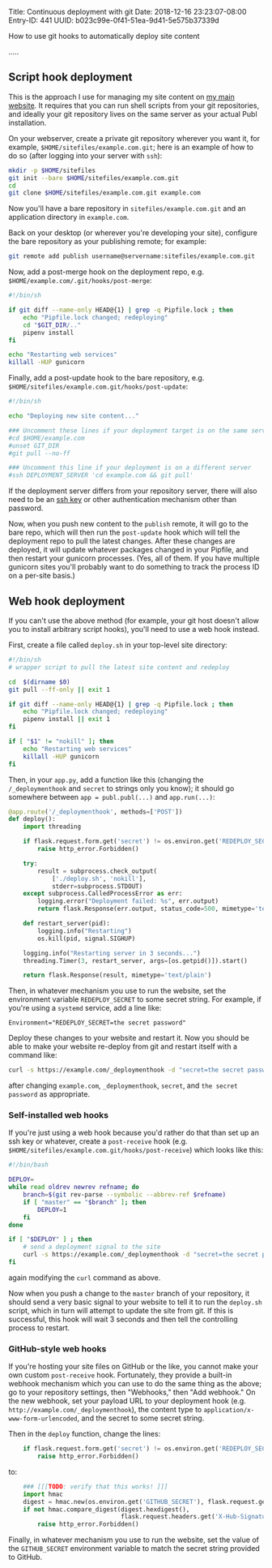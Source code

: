 Title: Continuous deployment with git
Date: 2018-12-16 23:23:07-08:00
Entry-ID: 441
UUID: b023c99e-0f41-51ea-9d41-5e575b37339d

How to use git hooks to automatically deploy site content

.....

## Script hook deployment

This is the approach I use for managing my site content on [my main website](http://beesbuzz.biz). It requires that you can run shell scripts from your git repositories, and ideally your git repository lives on the same server as your actual Publ installation.

On your webserver, create a private git repository wherever you want it, for example, `$HOME/sitefiles/example.com.git`; here is an example of how to do so (after logging into your server with `ssh`):

```bash
mkdir -p $HOME/sitefiles
git init --bare $HOME/sitefiles/example.com.git
cd
git clone $HOME/sitefiles/example.com.git example.com
```

Now you'll have a bare repository in `sitefiles/example.com.git` and an application directory in `example.com`.

Back on your desktop (or wherever you're developing your site), configure the bare repository as your publishing remote; for example:

```bash
git remote add publish username@servername:sitefiles/example.com.git
```

Now, add a post-merge hook on the deployment repo, e.g. `$HOME/example.com/.git/hooks/post-merge`:

```bash
#!/bin/sh

if git diff --name-only HEAD@{1} | grep -q Pipfile.lock ; then
    echo "Pipfile.lock changed; redeploying"
    cd "$GIT_DIR/.."
    pipenv install
fi

echo "Restarting web services"
killall -HUP gunicorn
```

Finally, add a post-update hook to the bare repository, e.g. `$HOME/sitefiles/example.com.git/hooks/post-update`:

```bash
#!/bin/sh

echo "Deploying new site content..."

### Uncomment these lines if your deployment target is on the same server
#cd $HOME/example.com
#unset GIT_DIR
#git pull --no-ff

### Uncomment this line if your deployment is on a different server
#ssh DEPLOYMENT_SERVER 'cd example.com && git pull'
```

If the deployment server differs from your repository server, there will also need to be an [ssh key](https://www.ssh.com/ssh/key/) or other authentication mechanism other than password.

Now, when you push new content to the `publish` remote, it will go to the bare repo, which will then run the `post-update` hook which will tell the deployment repo to pull the latest changes. After these changes are deployed, it will update whatever packages changed in your Pipfile, and then restart your gunicorn processes. (Yes, all of them. If you have multiple gunicorn sites you'll probably want to do something to track the process ID on a per-site basis.)

## Web hook deployment

If you can't use the above method (for example, your git host doesn't allow you to install arbitrary script hooks), you'll need to use a web hook instead.

First, create a file called `deploy.sh` in your top-level site directory:

```bash
#!/bin/sh
# wrapper script to pull the latest site content and redeploy

cd  $(dirname $0)
git pull --ff-only || exit 1

if git diff --name-only HEAD@{1} | grep -q Pipfile.lock ; then
    echo "Pipfile.lock changed; redeploying"
    pipenv install || exit 1
fi

if [ "$1" != "nokill" ]; then
    echo "Restarting web services"
    killall -HUP gunicorn
fi

```

Then, in your `app.py`, add a function like this (changing the `/_deploymenthook` and `secret` to strings only you know); it should go somewhere between `app = publ.publ(...)` and `app.run(...)`:

```python
@app.route('/_deploymenthook', methods=['POST'])
def deploy():
    import threading

    if flask.request.form.get('secret') != os.environ.get('REDEPLOY_SECRET'):
        raise http_error.Forbidden()

    try:
        result = subprocess.check_output(
            ['./deploy.sh', 'nokill'],
            stderr=subprocess.STDOUT)
    except subprocess.CalledProcessError as err:
        logging.error("Deployment failed: %s", err.output)
        return flask.Response(err.output, status_code=500, mimetype='text/plain')

    def restart_server(pid):
        logging.info("Restarting")
        os.kill(pid, signal.SIGHUP)

    logging.info("Restarting server in 3 seconds...")
    threading.Timer(3, restart_server, args=[os.getpid()]).start()

    return flask.Response(result, mimetype='text/plain')
```

Then,  in whatever mechanism you use to run the website, set the environment variable `REDEPLOY_SECRET` to some secret string. For example, if you're using a `systemd` service, add a line like:

    Environment="REDEPLOY_SECRET=the secret password"

Deploy these changes to your website and restart it. Now you should be able to make your website re-deploy from git and restart itself with a command like:

```bash
curl -s https://example.com/_deploymenthook -d "secret=the secret password"
```

after changing `example.com`, `_deploymenthook`, `secret`, and `the secret password` as appropriate.

### Self-installed web hooks

If you're just using a web hook because you'd rather do that than set up an ssh key or whatever, create a `post-receive` hook (e.g. `$HOME/sitefiles/example.com.git/hooks/post-receive`) which looks like this:

```bash
#!/bin/bash

DEPLOY=
while read oldrev newrev refname; do
    branch=$(git rev-parse --symbolic --abbrev-ref $refname)
    if [ "master" == "$branch" ]; then
        DEPLOY=1
    fi
done

if [ "$DEPLOY" ] ; then
    # send a deployment signal to the site
    curl -s https://example.com/_deploymenthook -d "secret=the secret password"
fi
```

again modifying the `curl` command as above.

Now when you push a change to the `master` branch of your repository, it should send a very basic signal to your website to tell it to run the `deploy.sh` script, which in turn will attempt to update the site from git. If this is successful, this hook will wait 3 seconds and then tell the controlling process to restart.

### GitHub-style web hooks

If you're hosting your site files on GitHub or the like, you cannot make your own custom `post-receive` hook. Fortunately, they provide a built-in webhook mechanism which you can use to do the same thing as the above; go to your repository settings, then "Webhooks," then "Add webhook." On the new webhook, set your payload URL to your deployment hook (e.g. `http://example.com/_deploymenthook`), the content type to `application/x-www-form-urlencoded`, and the secret to some secret string.

Then in the `deploy` function, change the lines:

```python
    if flask.request.form.get('secret') != os.environ.get('REDEPLOY_SECRET'):
        raise http_error.Forbidden()
```

to:

```python
    ### [[[TODO: verify that this works! ]]]
    import hmac
    digest = hmac.new(os.environ.get('GITHUB_SECRET'), flask.request.get_data(), digestmod='sha1')
    if not hmac.compare_digest(digest.hexdigest(),
                               flask.request.headers.get('X-Hub-Signature')):
        raise http_error.Forbidden()
```

Finally, in whatever mechanism you use to run the website, set the value of the `GITHUB_SECRET` environment variable to match the secret string provided to GitHub.
